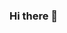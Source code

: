 ### Hi there 👋

<!--
**JuanCrCabrera/JuanCrCabrera** is a ✨ _special_ ✨ repository because its `README.md` (this file) appears on your GitHub profile.


let juanCruzCabrera = {
  country: "Argentina",
  job: "Full Stack Developer",
  skills: [HTML5, CSS3, Javascript, Java]
  tools: [React, Node.js, MySQL],
  linkedIn: "https://www.linkedin.com/in/juan-cruz-cabrera-b42198227/"
  
}
